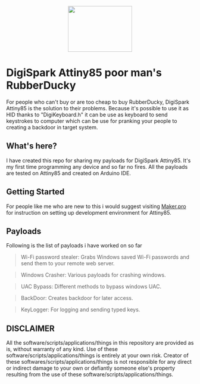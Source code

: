 <p align="center">
<img src="https://i.ibb.co/jZ2wvX0/NEWEV-AT.png" width="172" height="123">
</p>

# DigiSpark Attiny85 poor man's RubberDucky
For people who can't buy or are too cheap to buy RubberDucky, DigiSpark Attiny85 is the solution to their problems. Because it's possible to use it as HID thanks to "DigiKeyboard.h" it can be use as keyboard to send keystrokes to computer which can be use for pranking your people to creating a backdoor in target system.

## What's here?
I have created this repo for sharing my payloads for DigiSpark Attiny85. It's my first time programming any device and so far no fires. All the payloads are tested on Attiny85 and created on Arduino IDE.

## Getting Started
For people like me who are new to this i would suggest visiting [Maker.pro](https://maker.pro/arduino/projects/how-to-build-a-rubber-ducky-usb-with-arduino-using-a-digispark-module) for instruction on setting up development environment for Attiny85.

## Payloads
Following is the list of payloads i have worked on so far

>Wi-Fi password stealer: Grabs Windows saved Wi-Fi passwords and send them to your remote web server.

>Windows Crasher: Various payloads for crashing windows.

>UAC Bypass: Different methods to bypass windows UAC.

>BackDoor: Creates backdoor for later access.

>KeyLogger: For logging and sending typed keys.

## DISCLAIMER
All the software/scripts/applications/things in this repository are provided as is, without warranty of any kind. Use of these software/scripts/applications/things is entirely at your own risk. Creator of these softwares/scripts/applications/things is not responsible for any direct or indirect damage to your own or defiantly someone else's property resulting from the use of these software/scripts/applications/things.
